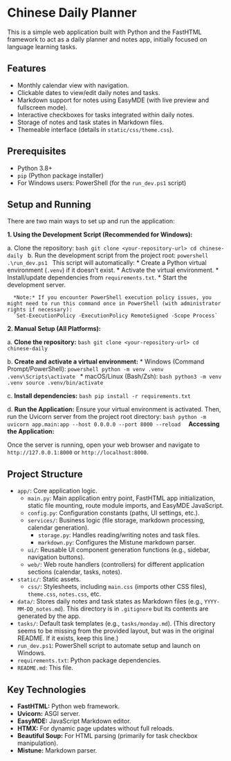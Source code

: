 # Chinese Daily Planner

This is a simple web application built with Python and the FastHTML framework to act as a daily planner and notes app, initially focused on language learning tasks.

## Features

*   Monthly calendar view with navigation.
*   Clickable dates to view/edit daily notes and tasks.
*   Markdown support for notes using EasyMDE (with live preview and fullscreen mode).
*   Interactive checkboxes for tasks integrated within daily notes.
*   Storage of notes and task states in Markdown files.
*   Themeable interface (details in `static/css/theme.css`).

## Prerequisites

*   Python 3.8+
*   `pip` (Python package installer)
*   For Windows users: PowerShell (for the `run_dev.ps1` script)

## Setup and Running

There are two main ways to set up and run the application:

**1. Using the Development Script (Recommended for Windows):**

   a. Clone the repository:
      ```bash
      git clone <your-repository-url>
      cd chinese-daily
      ```
   b. Run the development script from the project root:
      ```powershell
      .\run_dev.ps1
      ```
      This script will automatically:
      *   Create a Python virtual environment (`.venv`) if it doesn't exist.
      *   Activate the virtual environment.
      *   Install/update dependencies from `requirements.txt`.
      *   Start the development server.

      *Note:* If you encounter PowerShell execution policy issues, you might need to run this command once in PowerShell (with administrator rights if necessary):
      `Set-ExecutionPolicy -ExecutionPolicy RemoteSigned -Scope Process`

**2. Manual Setup (All Platforms):**

   a. **Clone the repository:**
      ```bash
      git clone <your-repository-url>
      cd chinese-daily
      ```

   b. **Create and activate a virtual environment:**
      *   Windows (Command Prompt/PowerShell):
          ```powershell
          python -m venv .venv
          .venv\Scripts\activate
          ```
      *   macOS/Linux (Bash/Zsh):
          ```bash
          python3 -m venv .venv
          source .venv/bin/activate
          ```

   c. **Install dependencies:**
      ```bash
      pip install -r requirements.txt
      ```

   d. **Run the Application:**
      Ensure your virtual environment is activated. Then, run the Uvicorn server from the project root directory:
      ```bash
      python -m uvicorn app.main:app --host 0.0.0.0 --port 8000 --reload 
      ```
**Accessing the Application:**

Once the server is running, open your web browser and navigate to `http://127.0.0.1:8000` or `http://localhost:8000`.

## Project Structure

*   `app/`: Core application logic.
    *   `main.py`: Main application entry point, FastHTML app initialization, static file mounting, route module imports, and EasyMDE JavaScript.
    *   `config.py`: Configuration constants (paths, UI settings, etc.).
    *   `services/`: Business logic (file storage, markdown processing, calendar generation).
        *   `storage.py`: Handles reading/writing notes and task files.
        *   `markdown.py`: Configures the Mistune markdown parser.
    *   `ui/`: Reusable UI component generation functions (e.g., sidebar, navigation buttons).
    *   `web/`: Web route handlers (controllers) for different application sections (calendar, tasks, notes).
*   `static/`: Static assets.
    *   `css/`: Stylesheets, including `main.css` (imports other CSS files), `theme.css`, `notes.css`, etc.
*   `data/`: Stores daily notes and task states as Markdown files (e.g., `YYYY-MM-DD_notes.md`). This directory is in `.gitignore` but its contents are generated by the app.
*   `tasks/`: Default task templates (e.g., `tasks/monday.md`). (This directory seems to be missing from the provided layout, but was in the original README. If it exists, keep this line.)
*   `run_dev.ps1`: PowerShell script to automate setup and launch on Windows.
*   `requirements.txt`: Python package dependencies.
*   `README.md`: This file.

## Key Technologies

*   **FastHTML:** Python web framework.
*   **Uvicorn:** ASGI server.
*   **EasyMDE:** JavaScript Markdown editor.
*   **HTMX:** For dynamic page updates without full reloads.
*   **Beautiful Soup:** For HTML parsing (primarily for task checkbox manipulation).
*   **Mistune:** Markdown parser.

